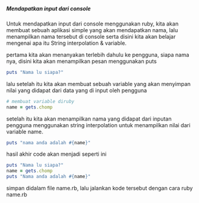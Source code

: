 ##### Mendapatkan input dari console

Untuk mendapatkan input dari console menggunakan ruby, kita akan membuat sebuah aplikasi simple yang akan mendapatkan nama, lalu menampilkan nama tersebut di console serta disini kita akan belajar mengenai apa itu String interpolation & variable.



pertama kita akan menanyakan terlebih dahulu ke pengguna, siapa nama nya, disini kita akan menampilkan pesan menggunakan puts

```ruby
puts "Nama lu siapa?"
```

lalu setelah itu kita akan membuat sebuah variable yang akan menyimpan nilai yang didapat dari data yang di input oleh pengguna

```ruby
# membuat variable diruby
name = gets.chomp
```



setelah itu kita akan menampilkan nama yang didapat dari inputan pengguna menggunakan string interpolation untuk menampilkan nilai dari variable name.

```ruby
puts "nama anda adalah #{name}"
```



hasil akhir code akan menjadi seperti ini

```ruby
puts "Nama lu siapa?"
name = gets.chomp
puts "Nama anda adalah #{name}"
```



 simpan didalam file name.rb, lalu jalankan kode tersebut dengan cara ruby name.rb